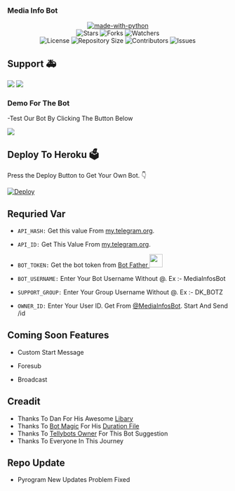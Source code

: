 ### Media Info Bot

<p align="center">
<a href="https://python.org"><img src="http://forthebadge.com/images/badges/made-with-python.svg" alt="made-with-python"></a>
<br>
    <img src="https://img.shields.io/github/stars/DKBOTZHELP/Media-Info-Bot?style=for-the-badge" alt="Stars">
    <img src="https://img.shields.io/github/forks/DKBOTZHELP/Media-Info-Bot?style=for-the-badge" alt="Forks">
    <img src="https://img.shields.io/github/watchers/DKBOTZHELP/Media-Info-Bot?style=for-the-badge" alt="Watchers"> 
<br>
    <img src="https://img.shields.io/github/license/DKBOTZHELP/Media-Info-Bot?style=for-the-badge" alt="License">
    <img src="https://img.shields.io/github/repo-size/DKBOTZHELP/Media-Info-Bot?style=for-the-badge" alt="Repository Size">
    <img src="https://img.shields.io/github/contributors/DKBOTZHELP/Media-Info-Bot?style=for-the-badge" alt="Contributors">
    <img src="https://img.shields.io/github/issues/DKBOTZHELP/Media-Info-Bot?style=for-the-badge" alt="Issues">
</p>  

## Support 🚑
<a href="https://t.me/DKBOTZ"><img src="https://img.shields.io/badge/Join-Telegram%20Channel-red.svg?logo=Telegram"></a>
<a href="https://t.me/DK_BOTZ"><img src="https://img.shields.io/badge/Join-Telegram%20Group-blue.svg?logo=telegram"></a>

###  Demo For The Bot
-Test Our Bot By Clicking The Button Below 

<a href="http://t.me/MediaInfosBot"><img src="https://img.shields.io/badge/Media%20Info%20Bot-orange"></a>
<br>


## Deploy To Heroku 🗳
Press the Deploy Button to Get Your Own Bot. 👇

[![Deploy](https://www.herokucdn.com/deploy/button.svg)](https://heroku.com/deploy?template=https://github.com/DKBOTZHELP/Media-Info-Bot)

## Requried Var

- `API_HASH:` Get this value From [my.telegram.org](https://my.telegram.org).

- `API_ID:` Get This Value From [my.telegram.org](https://my.telegram.org).

- `BOT_TOKEN:` Get the bot token from [Bot Father <img src="https://telegra.ph/file/8d80c13110506bf1cb58e.jpg" width="30" height="30">](https://telegram.dog/BotFather)

- `BOT_USERNAME:` Enter Your Bot Username Without @. Ex :- MediaInfosBot

- `SUPPORT_GROUP:` Enter Your Group Username Without @. Ex :- DK_BOTZ

- `OWNER_ID:` Enter Your User ID. Get From [@MediaInfosBot](https://t.me/MediaInfosBot). Start And Send /id

## Coming Soon Features

- Custom Start Message

- Foresub

- Broadcast

## Creadit
 - Thanks To Dan For His Awesome [Libary](https://github.com/pyrogram/pyrogram)
 - Thanks To [Bot Magic](https://t.me/BotMagicChatBot) For His [Duration File](https://github.com/DKBOTZHELP/Media-Info-Bot/blob/main/dkbotz/Duration.py)
 - Thanks To [Tellybots Owner](https://t.me/Tellybots) For This Bot Suggestion
 - Thanks To Everyone In This Journey

## Repo Update

- Pyrogram New Updates Problem Fixed
